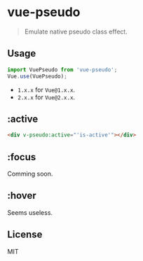 # vue-pseudo
> Emulate native pseudo class effect.

## Usage
```js
import VuePseudo from 'vue-pseudo';
Vue.use(VuePseudo);
```

* `1.x.x` for `Vue@1.x.x`.
* `2.x.x` for `Vue@2.x.x`.

## :active
```html
<div v-pseudo:active="'is-active'"></div>
```

## :focus

Comming soon.

## :hover

Seems useless.

## License

MIT
